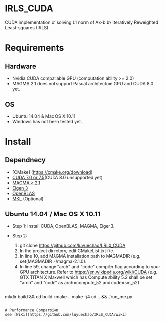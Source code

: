 # IRLS_CUDA

CUDA implementation of solving L1 norm of Ax-b by Iteratively Reweighted Least-squares (IRLS).

# Requirements
## Hardware
* Nvidia CUDA compatiable GPU (computation ability >= 2.0)
* MAGMA 2.1 does not support Pascal architecture GPU and CUDA 8.0 yet.

## OS
* Ubuntu 14.04 & Mac OS X 10.11 
* Windows has not been tested yet.

# Install

## Dependnecy
* [CMake] (https://cmake.org/download)
* [CUDA 7.0 or 7.5](https://developer.nvidia.com/cuda-downloads)(CUDA 8.0 unsupported yet)
* [MAGMA > 2.1](http://icl.cs.utk.edu/magma/software/index.html)
* [Eigen 3](http://eigen.tuxfamily.org/index.php?title=Main_Page)
* [OpenBLAS](https://github.com/xianyi/OpenBLAS)
* [MKL](https://software.intel.com/en-us/intel-mkl) (Optional)

## Ubuntu 14.04 / Mac OS X 10.11
* Step 1:
Install CUDA, OpenBLAS, MAGMA, Eigen3.

* Step 2:
    1. git clone https://github.com/luyuechao/LRLS_CUDA
    2. In the project directory, edit CMakeList.txt file.
    3. In line 10, add MAGMA installation path to MAGMADIR (e.g. set(MAGMADIR ~/magma-2.1.0).
    4. In line 59, change "arch" and "code" compiler flag according to your GPU architecture.
       Refer to https://en.wikipedia.org/wiki/CUDA
     (e.g. GTX TITAN X Maxwell which has Compute ability 5.2 shall be set "arch" and "code" as arch=compute_52 and code=sm_52)

    ```
 mkdir build && cd build
 cmake ..
 make -j4
 cd .. && ./run_me.py
```

# Performance Comparsion
see [WiKi](https://github.com/luyuechao/IRLS_CUDA/wiki)

